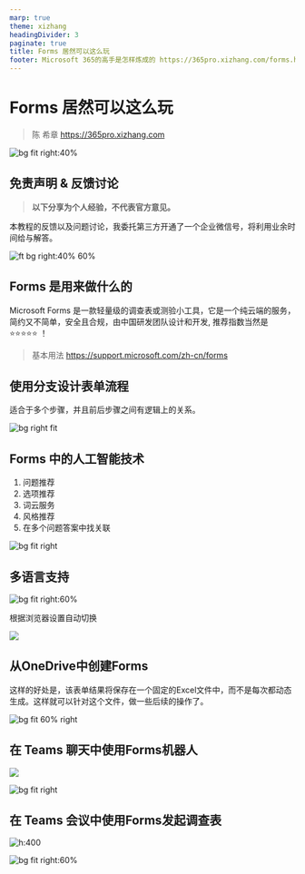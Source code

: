 ```yaml
---
marp: true
theme: xizhang
headingDivider: 3
paginate: true
title: Forms 居然可以这么玩
footer: Microsoft 365的高手是怎样炼成的 https://365pro.xizhang.com/forms.html
---
```


# Forms 居然可以这么玩
> 陈 希章 https://365pro.xizhang.com

![bg fit right:40%](images/forms-logo.png)


## 免责声明 & 反馈讨论

> **以下分享为个人经验，不代表官方意见。**

本教程的反馈以及问题讨论，我委托第三方开通了一个企业微信号，将利用业余时间给与解答。

![ft bg right:40% 60%](images/qrcode.jpg)

## Forms 是用来做什么的
<!-- _backgroundColor: azure -->

Microsoft Forms 是一款轻量级的调查表或测验小工具，它是一个纯云端的服务，简约又不简单，安全且合规，由中国研发团队设计和开发, 推荐指数当然是 :star::star::star::star::star: ！

> 基本用法 https://support.microsoft.com/zh-cn/forms


## 使用分支设计表单流程

适合于多个步骤，并且前后步骤之间有逻辑上的关系。

![bg right fit](images/forms-branch.png)

## Forms 中的人工智能技术

1. 问题推荐
1. 选项推荐
1. 词云服务
1. 风格推荐
1. 在多个问题答案中找关联

![bg fit right](images/forms-intelligence.gif)

## 多语言支持
![bg fit right:60%](images/forms-multi-langs2.png)

根据浏览器设置自动切换

![](images/forms-multi-langs.png)

## 从OneDrive中创建Forms

这样的好处是，该表单结果将保存在一个固定的Excel文件中，而不是每次都动态生成。这样就可以针对这个文件，做一些后续的操作了。

![bg fit 60% right](images/onedrive-forms.png)

## 在 Teams 聊天中使用Forms机器人

![](images/forms-bot.png)

![bg fit right](images/forms-bot-result.png)


## 在 Teams 会议中使用Forms发起调查表

![h:400](images/forms-meeting-poll.png)

![bg fit right:60%](images/forms-meeting-poll2.png)


